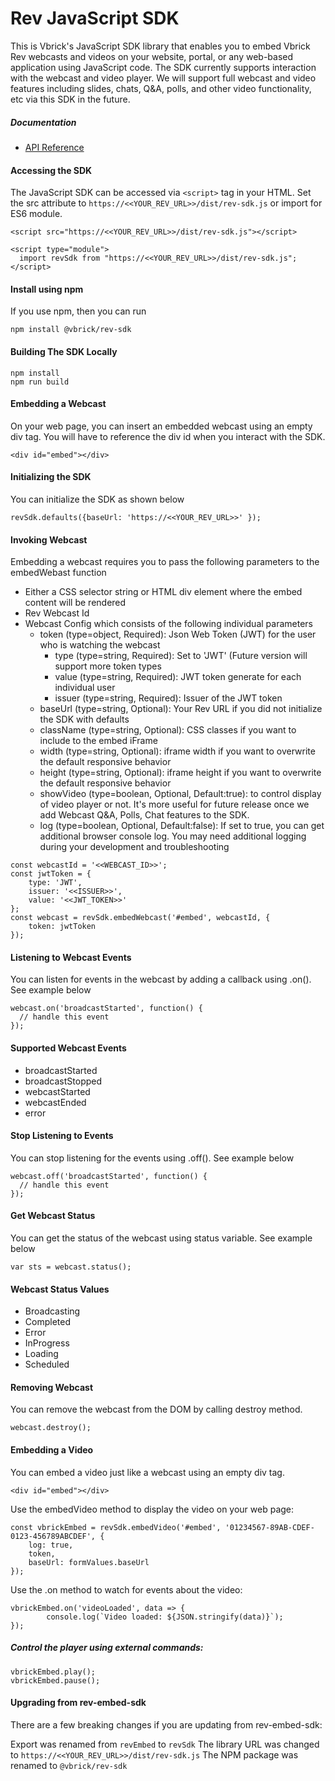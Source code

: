 # Rev JavaScript SDK

This is Vbrick's JavaScript SDK library that enables you to embed Vbrick Rev webcasts and videos on your website, portal, or any web-based application using JavaScript code. The SDK currently supports interaction with the webcast and video player. We will support full webcast and video features including slides, chats, Q&A, polls, and other video functionality, etc via this SDK in the future.

##### Documentation
- [API Reference](/docs/README.md)

#### Accessing the SDK

The JavaScript SDK can be accessed via `<script>` tag in your HTML. Set the src attribute to `https://<<YOUR_REV_URL>>/dist/rev-sdk.js` or import for ES6 module.


~~~
<script src="https://<<YOUR_REV_URL>>/dist/rev-sdk.js"></script>

<script type="module">
  import revSdk from "https://<<YOUR_REV_URL>>/dist/rev-sdk.js";
</script>
~~~

#### Install using npm

If you use npm, then you can run
~~~
npm install @vbrick/rev-sdk
~~~

#### Building The SDK Locally

~~~
npm install
npm run build
~~~

#### Embedding a Webcast
On your web page, you can insert an embedded webcast using an empty div tag. You will have to reference the div id when you interact with the SDK.

`<div id="embed"></div>`

#### Initializing the SDK
You can initialize the SDK as shown below

`revSdk.defaults({baseUrl: 'https://<<YOUR_REV_URL>>' });`

#### Invoking Webcast
Embedding a webcast requires you to pass the following parameters to the embedWebast function

* Either a CSS selector string or HTML div element where the embed content will be rendered
* Rev Webcast Id
* Webcast Config which consists of the following individual parameters
  * token (type=object, Required): Json Web Token (JWT) for the user who is watching the webcast
    * type (type=string, Required): Set to 'JWT' (Future version will support more token types
    * value (type=string, Required): JWT token generate for each individual user
    * issuer (type=string, Required): Issuer of the JWT token
  * baseUrl (type=string, Optional): Your Rev URL if you did not initialize the SDK with defaults
  * className (type=string, Optional): CSS classes if you want to include to the embed iFrame
  * width (type=string, Optional): iframe width if you want to overwrite the default responsive behavior
  * height (type=string, Optional): iframe height if you want to overwrite the default responsive behavior
  * showVideo (type=boolean, Optional, Default:true): to control display of video player or not. It's more useful for future release once we add Webcast Q&A, Polls, Chat features to the SDK.
  * log (type=boolean, Optional, Default:false): If set to true, you can get additional browser console log. You may need additional logging during your development and troubleshooting

~~~
const webcastId = '<<WEBCAST_ID>>';
const jwtToken = {
    type: 'JWT',
    issuer: '<<ISSUER>>',
    value: '<<JWT_TOKEN>>'
};
const webcast = revSdk.embedWebcast('#embed', webcastId, {
    token: jwtToken
});
~~~

#### Listening to Webcast Events
You can listen for events in the webcast by adding a callback using .on(). See example below

~~~
webcast.on('broadcastStarted', function() {
  // handle this event
});
~~~

#### Supported Webcast Events

* broadcastStarted
* broadcastStopped
* webcastStarted
* webcastEnded
* error

#### Stop Listening to Events

You can stop listening for the events using .off(). See example below

~~~
webcast.off('broadcastStarted', function() {
  // handle this event
});
~~~

#### Get Webcast Status
You can get the status of the webcast using status variable. See example below

`var sts = webcast.status();`

#### Webcast Status Values
* Broadcasting
* Completed
* Error
* InProgress
* Loading
* Scheduled

#### Removing Webcast
You can remove the webcast from the DOM by calling destroy method.

`webcast.destroy();`

#### Embedding a Video
You can embed a video just like a webcast using an empty div tag.

`<div id="embed"></div>`

Use the embedVideo method to display the video on your web page:

```
const vbrickEmbed = revSdk.embedVideo('#embed', '01234567-89AB-CDEF-0123-456789ABCDEF', {
	log: true,
	token,
	baseUrl: formValues.baseUrl
});
```

Use the .on method to watch for events about the video:

```
vbrickEmbed.on('videoLoaded', data => {
		console.log(`Video loaded: ${JSON.stringify(data)}`);
});
```

##### Control the player using external commands:

```
vbrickEmbed.play();
vbrickEmbed.pause();
```

#### Upgrading from rev-embed-sdk
There are a few breaking changes if you are updating from rev-embed-sdk:

Export was renamed from `revEmbed` to `revSdk`
The library URL was changed to `https://<<YOUR_REV_URL>>/dist/rev-sdk.js`
The NPM package was renamed to `@vbrick/rev-sdk`
